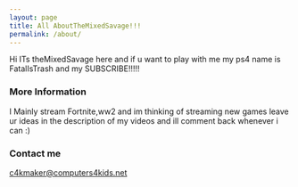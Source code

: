 ```yaml
---
layout: page
title: All AboutTheMixedSavage!!!
permalink: /about/
---
```


Hi ITs theMixedSavage here and if u want to play with me my ps4 name is FatalIsTrash and my 
SUBSCRIBE!!!!!

### More Information
I Mainly stream Fortnite,ww2 and im thinking of streaming new games leave ur ideas in the description of my videos and ill comment back whenever i can :)

### Contact me

[c4kmaker@computers4kids.net](mailto:c4kmaker@computers4kids.net)

